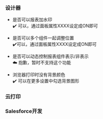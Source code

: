 ### 设计器
- 是否可以报表加水印
<br/>:heavy_check_mark: 可以，通过面板属性XXXX设定成ON即可


- 是否可以多个组件一起调整位置
<br/>:heavy_check_mark:可以，通过面板属性XXXX设定成ON即可


- 是否可以动态控制报表组件表示/非表示
<br/>:cloud: 抱歉，暂时不支持这个功能


- 浏览器打印时没有背景颜色
<br/>:heavy_check_mark: 可以在更多设置中勾选背景图形

### 云打印

### Salesforce开发
